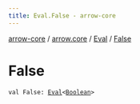 ```yaml
---
title: Eval.False - arrow-core
---
```


[arrow-core](../../index.html) / [arrow.core](../index.html) / [Eval](index.html) / [False](./-false.html)

# False

`val False: `[`Eval`](index.html)`<`[`Boolean`](https://kotlinlang.org/api/latest/jvm/stdlib/kotlin/-boolean/index.html)`>`